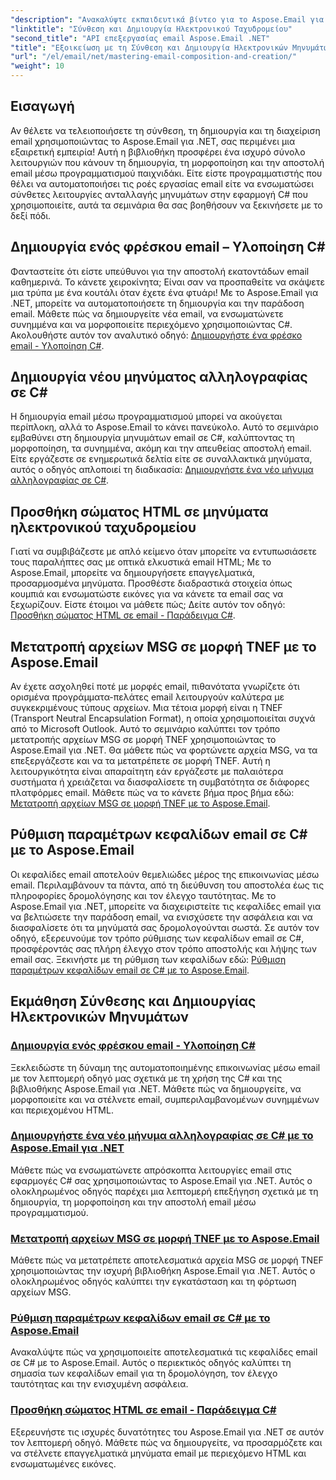 ```yaml
---
"description": "Ανακαλύψτε εκπαιδευτικά βίντεο για το Aspose.Email για .NET. Μάθετε να δημιουργείτε, να μορφοποιείτε και να στέλνετε email μέσω προγραμματισμού, συμπεριλαμβανομένων προηγμένων λειτουργιών όπως συνημμένα και περιεχόμενο HTML."
"linktitle": "Σύνθεση και Δημιουργία Ηλεκτρονικού Ταχυδρομείου"
"second_title": "API επεξεργασίας email Aspose.Email .NET"
"title": "Εξοικείωση με τη Σύνθεση και Δημιουργία Ηλεκτρονικών Μηνυμάτων με το Aspose.Email για .NET"
"url": "/el/email/net/mastering-email-composition-and-creation/"
"weight": 10
---
```


## Εισαγωγή

Αν θέλετε να τελειοποιήσετε τη σύνθεση, τη δημιουργία και τη διαχείριση email χρησιμοποιώντας το Aspose.Email για .NET, σας περιμένει μια εξαιρετική εμπειρία! Αυτή η βιβλιοθήκη προσφέρει ένα ισχυρό σύνολο λειτουργιών που κάνουν τη δημιουργία, τη μορφοποίηση και την αποστολή email μέσω προγραμματισμού παιχνιδάκι. Είτε είστε προγραμματιστής που θέλει να αυτοματοποιήσει τις ροές εργασίας email είτε να ενσωματώσει σύνθετες λειτουργίες ανταλλαγής μηνυμάτων στην εφαρμογή C# που χρησιμοποιείτε, αυτά τα σεμινάρια θα σας βοηθήσουν να ξεκινήσετε με το δεξί πόδι.

## Δημιουργία ενός φρέσκου email – Υλοποίηση C#  

Φανταστείτε ότι είστε υπεύθυνοι για την αποστολή εκατοντάδων email καθημερινά. Το κάνετε χειροκίνητα; Είναι σαν να προσπαθείτε να σκάψετε μια τρύπα με ένα κουτάλι όταν έχετε ένα φτυάρι! Με το Aspose.Email για .NET, μπορείτε να αυτοματοποιήσετε τη δημιουργία και την παράδοση email. Μάθετε πώς να δημιουργείτε νέα email, να ενσωματώνετε συνημμένα και να μορφοποιείτε περιεχόμενο χρησιμοποιώντας C#. Ακολουθήστε αυτόν τον αναλυτικό οδηγό: [Δημιουργήστε ένα φρέσκο email - Υλοποίηση C#](./craft-a-fresh-email-csharp-implementation/).


## Δημιουργία νέου μηνύματος αλληλογραφίας σε C#  

Η δημιουργία email μέσω προγραμματισμού μπορεί να ακούγεται περίπλοκη, αλλά το Aspose.Email το κάνει πανεύκολο. Αυτό το σεμινάριο εμβαθύνει στη δημιουργία μηνυμάτων email σε C#, καλύπτοντας τη μορφοποίηση, τα συνημμένα, ακόμη και την απευθείας αποστολή email. Είτε εργάζεστε σε ενημερωτικά δελτία είτε σε συναλλακτικά μηνύματα, αυτός ο οδηγός απλοποιεί τη διαδικασία: [Δημιουργήστε ένα νέο μήνυμα αλληλογραφίας σε C#](./construct-a-new-mail-message-in-csharp/).

## Προσθήκη σώματος HTML σε μηνύματα ηλεκτρονικού ταχυδρομείου  

Γιατί να συμβιβάζεστε με απλό κείμενο όταν μπορείτε να εντυπωσιάσετε τους παραλήπτες σας με οπτικά ελκυστικά email HTML; Με το Aspose.Email, μπορείτε να δημιουργήσετε επαγγελματικά, προσαρμοσμένα μηνύματα. Προσθέστε διαδραστικά στοιχεία όπως κουμπιά και ενσωματώστε εικόνες για να κάνετε τα email σας να ξεχωρίζουν. Είστε έτοιμοι να μάθετε πώς; Δείτε αυτόν τον οδηγό: [Προσθήκη σώματος HTML σε email - Παράδειγμα C#](./add-html-body-to-emails-csharp-example/).

## Μετατροπή αρχείων MSG σε μορφή TNEF με το Aspose.Email  

Αν έχετε ασχοληθεί ποτέ με μορφές email, πιθανότατα γνωρίζετε ότι ορισμένα προγράμματα-πελάτες email λειτουργούν καλύτερα με συγκεκριμένους τύπους αρχείων. Μια τέτοια μορφή είναι η TNEF (Transport Neutral Encapsulation Format), η οποία χρησιμοποιείται συχνά από το Microsoft Outlook. Αυτό το σεμινάριο καλύπτει τον τρόπο μετατροπής αρχείων MSG σε μορφή TNEF χρησιμοποιώντας το Aspose.Email για .NET. Θα μάθετε πώς να φορτώνετε αρχεία MSG, να τα επεξεργάζεστε και να τα μετατρέπετε σε μορφή TNEF. Αυτή η λειτουργικότητα είναι απαραίτητη εάν εργάζεστε με παλαιότερα συστήματα ή χρειάζεται να διασφαλίσετε τη συμβατότητα σε διάφορες πλατφόρμες email. Μάθετε πώς να το κάνετε βήμα προς βήμα εδώ: [Μετατροπή αρχείων MSG σε μορφή TNEF με το Aspose.Email](./converting-msg-files-to-tnef-format/).

## Ρύθμιση παραμέτρων κεφαλίδων email σε C# με το Aspose.Email  

Οι κεφαλίδες email αποτελούν θεμελιώδες μέρος της επικοινωνίας μέσω email. Περιλαμβάνουν τα πάντα, από τη διεύθυνση του αποστολέα έως τις πληροφορίες δρομολόγησης και τον έλεγχο ταυτότητας. Με το Aspose.Email για .NET, μπορείτε να διαχειριστείτε τις κεφαλίδες email για να βελτιώσετε την παράδοση email, να ενισχύσετε την ασφάλεια και να διασφαλίσετε ότι τα μηνύματά σας δρομολογούνται σωστά. Σε αυτόν τον οδηγό, εξερευνούμε τον τρόπο ρύθμισης των κεφαλίδων email σε C#, προσφέροντάς σας πλήρη έλεγχο στον τρόπο αποστολής και λήψης των email σας. Ξεκινήστε με τη ρύθμιση των κεφαλίδων εδώ: [Ρύθμιση παραμέτρων κεφαλίδων email σε C# με το Aspose.Email](./configure-email-headers-in-csharp/).

## Εκμάθηση Σύνθεσης και Δημιουργίας Ηλεκτρονικών Μηνυμάτων
### [Δημιουργία ενός φρέσκου email - Υλοποίηση C#](./craft-a-fresh-email-csharp-implementation/)
Ξεκλειδώστε τη δύναμη της αυτοματοποιημένης επικοινωνίας μέσω email με τον λεπτομερή οδηγό μας σχετικά με τη χρήση της C# και της βιβλιοθήκης Aspose.Email για .NET. Μάθετε πώς να δημιουργείτε, να μορφοποιείτε και να στέλνετε email, συμπεριλαμβανομένων συνημμένων και περιεχομένου HTML.
### [Δημιουργήστε ένα νέο μήνυμα αλληλογραφίας σε C# με το Aspose.Email για .NET](./construct-a-new-mail-message-in-csharp/)
Μάθετε πώς να ενσωματώνετε απρόσκοπτα λειτουργίες email στις εφαρμογές C# σας χρησιμοποιώντας το Aspose.Email για .NET. Αυτός ο ολοκληρωμένος οδηγός παρέχει μια λεπτομερή επεξήγηση σχετικά με τη δημιουργία, τη μορφοποίηση και την αποστολή email μέσω προγραμματισμού.
### [Μετατροπή αρχείων MSG σε μορφή TNEF με το Aspose.Email](./converting-msg-files-to-tnef-format/)
Μάθετε πώς να μετατρέπετε αποτελεσματικά αρχεία MSG σε μορφή TNEF χρησιμοποιώντας την ισχυρή βιβλιοθήκη Aspose.Email για .NET. Αυτός ο ολοκληρωμένος οδηγός καλύπτει την εγκατάσταση και τη φόρτωση αρχείων MSG. 
### [Ρύθμιση παραμέτρων κεφαλίδων email σε C# με το Aspose.Email](./configure-email-headers-in-csharp/)
Ανακαλύψτε πώς να χρησιμοποιείτε αποτελεσματικά τις κεφαλίδες email σε C# με το Aspose.Email. Αυτός ο περιεκτικός οδηγός καλύπτει τη σημασία των κεφαλίδων email για τη δρομολόγηση, τον έλεγχο ταυτότητας και την ενισχυμένη ασφάλεια.
### [Προσθήκη σώματος HTML σε email - Παράδειγμα C#](./add-html-body-to-emails-csharp-example/)
Εξερευνήστε τις ισχυρές δυνατότητες του Aspose.Email για .NET σε αυτόν τον λεπτομερή οδηγό. Μάθετε πώς να δημιουργείτε, να προσαρμόζετε και να στέλνετε επαγγελματικά μηνύματα email με περιεχόμενο HTML και ενσωματωμένες εικόνες.